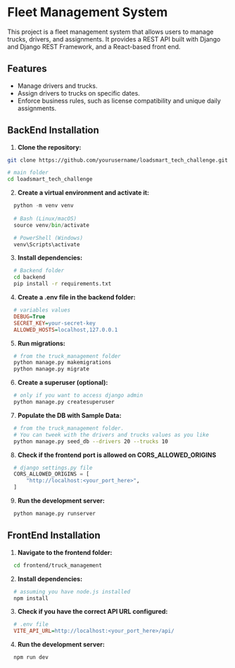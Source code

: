 # Fleet Management System

This project is a fleet management system that allows users to manage trucks, drivers, 
and assignments. It provides a REST API built with Django and Django REST Framework, 
and a React-based front end.

## Features

- Manage drivers and trucks.
- Assign drivers to trucks on specific dates.
- Enforce business rules, such as license compatibility and unique daily assignments.

## BackEnd Installation

1. **Clone the repository:**
  ```bash
  git clone https://github.com/yourusername/loadsmart_tech_challenge.git

  # main folder
  cd loadsmart_tech_challenge
  ```

2. **Create a virtual environment and activate it:**

```python
  python -m venv venv
  
  # Bash (Linux/macOS)
  source venv/bin/activate

  # PowerShell (Windows)
  venv\Scripts\activate
```
  
3. **Install dependencies:**
```bash
  # Backend folder
  cd backend
  pip install -r requirements.txt
```
  
4. **Create a .env file in the backend folder:**
```ini
  # variables values
  DEBUG=True
  SECRET_KEY=your-secret-key
  ALLOWED_HOSTS=localhost,127.0.0.1
```
  
5. **Run migrations:**
```bash 
  # from the truck_management folder  
  python manage.py makemigrations
  python manage.py migrate
```

6. **Create a superuser (optional):**
```bash
  # only if you want to access django admin
  python manage.py createsuperuser
```

7. **Populate the DB with Sample Data:**
```bash 
  # from the truck_management folder.
  # You can tweek with the drivers and trucks values as you like
  python manage.py seed_db --drivers 20 --trucks 10
```

8. **Check if the frontend port is allowed on CORS_ALLOWED_ORIGINS**
```python
  # django settings.py file
  CORS_ALLOWED_ORIGINS = [
      "http://localhost:<your_port_here>",
  ]
```

9. **Run the development server:**
```bash 
  python manage.py runserver
```

## FrontEnd Installation

1. **Navigate to the frontend folder:**
```bash
  cd frontend/truck_management
```

2. **Install dependencies:**
```bash
  # assuming you have node.js installed
  npm install
```

3. **Check if you have the correct API URL configured:**
```ini
  # .env file
  VITE_API_URL=http://localhost:<your_port_here>/api/
```

4. **Run the development server:**
```bash
  npm run dev
```
